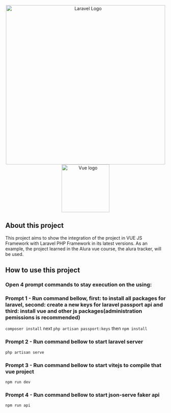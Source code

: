<p align="center">
    <a href="https://laravel.com" target="_blank"><img src="https://raw.githubusercontent.com/laravel/art/master/logo-lockup/5%20SVG/2%20CMYK/1%20Full%20Color/laravel-logolockup-cmyk-red.svg" width="500" alt="Laravel Logo"></a>
<a href="https://vuejs.org" target="_blank" rel="noopener noreferrer"><img width="150" src="https://vuejs.org/images/logo.png" alt="Vue logo"></a> </p>

## About this project

This project aims to show the integration of the project in VUE JS Framework with Laravel PHP Framework in its latest versions.
As an example, the project learned in the Alura vue course, the alura tracker, will be used.

## How to use this project

### Open 4 prompt commands to stay execution on the using:

### Prompt 1 - Run command bellow, first: to install all packages for laravel, second: create a new keys for laravel passport api and third: install vue and other js packages(administration pemissions is recommended)
```composer install```
next
```php artisan passport:keys```
then
```npm install```
### Prompt 2 - Run command bellow to start laravel server
```php artisan serve```
### Prompt 3 - Run command bellow to start vitejs to compile that vue project
```npm run dev```
### Prompt 4 - Run command bellow to start json-serve faker api 
```npm run api```

